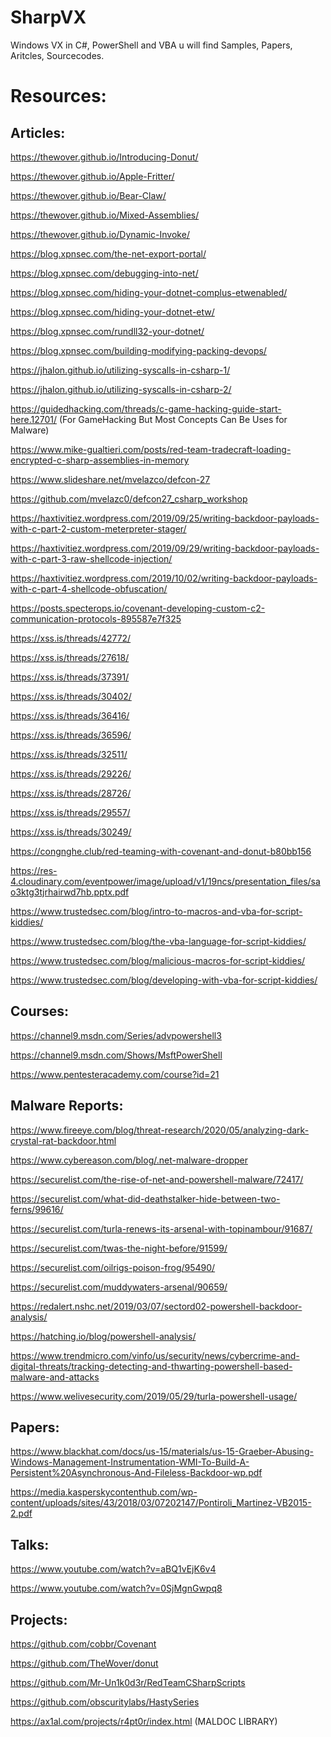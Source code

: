 # SharpVX
Windows VX in C#, PowerShell and VBA u will find Samples, Papers, Aritcles, Sourcecodes. 

Resources:
===========

Articles:
----------

https://thewover.github.io/Introducing-Donut/

https://thewover.github.io/Apple-Fritter/

https://thewover.github.io/Bear-Claw/

https://thewover.github.io/Mixed-Assemblies/

https://thewover.github.io/Dynamic-Invoke/

https://blog.xpnsec.com/the-net-export-portal/

https://blog.xpnsec.com/debugging-into-net/

https://blog.xpnsec.com/hiding-your-dotnet-complus-etwenabled/

https://blog.xpnsec.com/hiding-your-dotnet-etw/

https://blog.xpnsec.com/rundll32-your-dotnet/

https://blog.xpnsec.com/building-modifying-packing-devops/

https://jhalon.github.io/utilizing-syscalls-in-csharp-1/

https://jhalon.github.io/utilizing-syscalls-in-csharp-2/

https://guidedhacking.com/threads/c-game-hacking-guide-start-here.12701/ (For GameHacking But Most Concepts Can Be Uses for Malware)

https://www.mike-gualtieri.com/posts/red-team-tradecraft-loading-encrypted-c-sharp-assemblies-in-memory

https://www.slideshare.net/mvelazco/defcon-27

https://github.com/mvelazc0/defcon27_csharp_workshop

https://haxtivitiez.wordpress.com/2019/09/25/writing-backdoor-payloads-with-c-part-2-custom-meterpreter-stager/

https://haxtivitiez.wordpress.com/2019/09/29/writing-backdoor-payloads-with-c-part-3-raw-shellcode-injection/

https://haxtivitiez.wordpress.com/2019/10/02/writing-backdoor-payloads-with-c-part-4-shellcode-obfuscation/

https://posts.specterops.io/covenant-developing-custom-c2-communication-protocols-895587e7f325

https://xss.is/threads/42772/

https://xss.is/threads/27618/

https://xss.is/threads/37391/

https://xss.is/threads/30402/

https://xss.is/threads/36416/

https://xss.is/threads/36596/

https://xss.is/threads/32511/

https://xss.is/threads/29226/

https://xss.is/threads/28726/

https://xss.is/threads/29557/

https://xss.is/threads/30249/

https://congnghe.club/red-teaming-with-covenant-and-donut-b80bb156

https://res-4.cloudinary.com/eventpower/image/upload/v1/19ncs/presentation_files/sao3ktg3tjrhairwd7hb.pptx.pdf

https://www.trustedsec.com/blog/intro-to-macros-and-vba-for-script-kiddies/

https://www.trustedsec.com/blog/the-vba-language-for-script-kiddies/

https://www.trustedsec.com/blog/malicious-macros-for-script-kiddies/

https://www.trustedsec.com/blog/developing-with-vba-for-script-kiddies/



Courses:
--------

https://channel9.msdn.com/Series/advpowershell3

https://channel9.msdn.com/Shows/MsftPowerShell

https://www.pentesteracademy.com/course?id=21

Malware Reports:
----------------

https://www.fireeye.com/blog/threat-research/2020/05/analyzing-dark-crystal-rat-backdoor.html

https://www.cybereason.com/blog/.net-malware-dropper

https://securelist.com/the-rise-of-net-and-powershell-malware/72417/

https://securelist.com/what-did-deathstalker-hide-between-two-ferns/99616/

https://securelist.com/turla-renews-its-arsenal-with-topinambour/91687/

https://securelist.com/twas-the-night-before/91599/

https://securelist.com/oilrigs-poison-frog/95490/

https://securelist.com/muddywaters-arsenal/90659/

https://redalert.nshc.net/2019/03/07/sectord02-powershell-backdoor-analysis/

https://hatching.io/blog/powershell-analysis/

https://www.trendmicro.com/vinfo/us/security/news/cybercrime-and-digital-threats/tracking-detecting-and-thwarting-powershell-based-malware-and-attacks

https://www.welivesecurity.com/2019/05/29/turla-powershell-usage/

Papers:
-------

https://www.blackhat.com/docs/us-15/materials/us-15-Graeber-Abusing-Windows-Management-Instrumentation-WMI-To-Build-A-Persistent%20Asynchronous-And-Fileless-Backdoor-wp.pdf

https://media.kasperskycontenthub.com/wp-content/uploads/sites/43/2018/03/07202147/Pontiroli_Martinez-VB2015-2.pdf

Talks:
-------

https://www.youtube.com/watch?v=aBQ1vEjK6v4

https://www.youtube.com/watch?v=0SjMgnGwpq8

Projects:
----------

https://github.com/cobbr/Covenant

https://github.com/TheWover/donut

https://github.com/Mr-Un1k0d3r/RedTeamCSharpScripts

https://github.com/obscuritylabs/HastySeries

https://ax1al.com/projects/r4pt0r/index.html (MALDOC LIBRARY)
